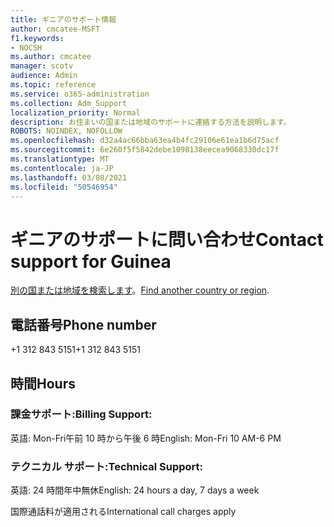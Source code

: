 ```yaml
---
title: ギニアのサポート情報
author: cmcatee-MSFT
f1.keywords:
- NOCSH
ms.author: cmcatee
manager: scotv
audience: Admin
ms.topic: reference
ms.service: o365-administration
ms.collection: Adm_Support
localization_priority: Normal
description: お住まいの国または地域のサポートに連絡する方法を説明します。
ROBOTS: NOINDEX, NOFOLLOW
ms.openlocfilehash: d32a4ac66bba63ea4b4fc29106e61ea1b6d75acf
ms.sourcegitcommit: 6e260f5f5842debe1098138eecea9068330dc17f
ms.translationtype: MT
ms.contentlocale: ja-JP
ms.lasthandoff: 03/08/2021
ms.locfileid: "50546954"
---
```

# <a name="contact-support-for-guinea"></a><span data-ttu-id="acb48-103">ギニアのサポートに問い合わせ</span><span class="sxs-lookup"><span data-stu-id="acb48-103">Contact support for Guinea</span></span>

<span data-ttu-id="acb48-104">[別の国または地域を検索します](../contact-support-for-business-products.md)。</span><span class="sxs-lookup"><span data-stu-id="acb48-104">[Find another country or region](../contact-support-for-business-products.md).</span></span>

## <a name="phone-number"></a><span data-ttu-id="acb48-105">電話番号</span><span class="sxs-lookup"><span data-stu-id="acb48-105">Phone number</span></span>
<span data-ttu-id="acb48-106">+1 312 843 5151</span><span class="sxs-lookup"><span data-stu-id="acb48-106">+1 312 843 5151</span></span>

## <a name="hours"></a><span data-ttu-id="acb48-107">時間</span><span class="sxs-lookup"><span data-stu-id="acb48-107">Hours</span></span>
### <a name="billing-support"></a><span data-ttu-id="acb48-108">課金サポート:</span><span class="sxs-lookup"><span data-stu-id="acb48-108">Billing Support:</span></span>

<span data-ttu-id="acb48-109">英語: Mon-Fri午前 10 時から午後 6 時</span><span class="sxs-lookup"><span data-stu-id="acb48-109">English: Mon-Fri 10 AM-6 PM</span></span>

### <a name="technical-support"></a><span data-ttu-id="acb48-110">テクニカル サポート:</span><span class="sxs-lookup"><span data-stu-id="acb48-110">Technical Support:</span></span>

<span data-ttu-id="acb48-111">英語: 24 時間年中無休</span><span class="sxs-lookup"><span data-stu-id="acb48-111">English: 24 hours a day, 7 days a week</span></span>

<span data-ttu-id="acb48-112">国際通話料が適用される</span><span class="sxs-lookup"><span data-stu-id="acb48-112">International call charges apply</span></span>
